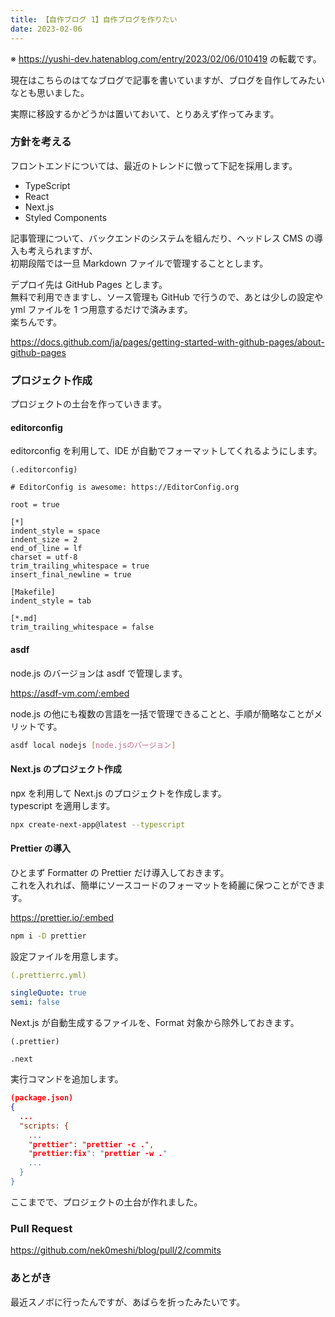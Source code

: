 ```yaml
---
title: 【自作ブログ 1】自作ブログを作りたい
date: 2023-02-06
---
```


※ https://yushi-dev.hatenablog.com/entry/2023/02/06/010419 の転載です。

現在はこちらのはてなブログで記事を書いていますが、ブログを自作してみたいなとも思いました。

実際に移設するかどうかは置いておいて、とりあえず作ってみます。

### 方針を考える

フロントエンドについては、最近のトレンドに倣って下記を採用します。

- TypeScript
- React
- Next.js
- Styled Components

記事管理について、バックエンドのシステムを組んだり、ヘッドレス CMS の導入も考えられますが、  
初期段階では一旦 Markdown ファイルで管理することとします。

デプロイ先は GitHub Pages とします。  
無料で利用できますし、ソース管理も GitHub で行うので、あとは少しの設定や yml ファイルを 1 つ用意するだけで済みます。  
楽ちんです。

https://docs.github.com/ja/pages/getting-started-with-github-pages/about-github-pages

### プロジェクト作成

プロジェクトの土台を作っていきます。

#### editorconfig

editorconfig を利用して、IDE が自動でフォーマットしてくれるようにします。

```
(.editorconfig)

# EditorConfig is awesome: https://EditorConfig.org

root = true

[*]
indent_style = space
indent_size = 2
end_of_line = lf
charset = utf-8
trim_trailing_whitespace = true
insert_final_newline = true

[Makefile]
indent_style = tab

[*.md]
trim_trailing_whitespace = false
```

#### asdf

node.js のバージョンは asdf で管理します。

https://asdf-vm.com/:embed

node.js の他にも複数の言語を一括で管理できることと、手順が簡略なことがメリットです。

```sh
asdf local nodejs [node.jsのバージョン]
```

#### Next.js のプロジェクト作成

npx を利用して Next.js のプロジェクトを作成します。  
typescript を適用します。

```sh
npx create-next-app@latest --typescript
```

#### Prettier の導入

ひとまず Formatter の Prettier だけ導入しておきます。  
これを入れれば、簡単にソースコードのフォーマットを綺麗に保つことができます。

https://prettier.io/:embed

```sh
npm i -D prettier
```

設定ファイルを用意します。

```yaml
(.prettierrc.yml)

singleQuote: true
semi: false
```

Next.js が自動生成するファイルを、Format 対象から除外しておきます。

```
(.prettier)

.next
```

実行コマンドを追加します。

```json
(package.json)
{
  ...
  "scripts: {
    ...
    "prettier": "prettier -c .",
    "prettier:fix": "prettier -w ."
    ...
  }
}
```

ここまでで、プロジェクトの土台が作れました。

### Pull Request

https://github.com/nek0meshi/blog/pull/2/commits

### あとがき

最近スノボに行ったんですが、あばらを折ったみたいです。
